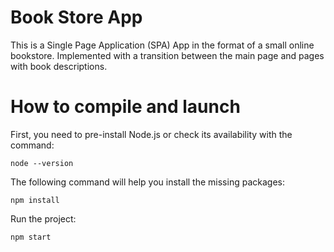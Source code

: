 # Book Store App

This is a Single Page Application (SPA) App in the format of a small online bookstore. Implemented with a transition between the main page and pages with book descriptions.

# How to compile and launch

First, you need to pre-install Node.js or check its availability with the command:
```
node --version
```

The following command will help you install the missing packages:
```
npm install
```
Run the project:
```
npm start
```

